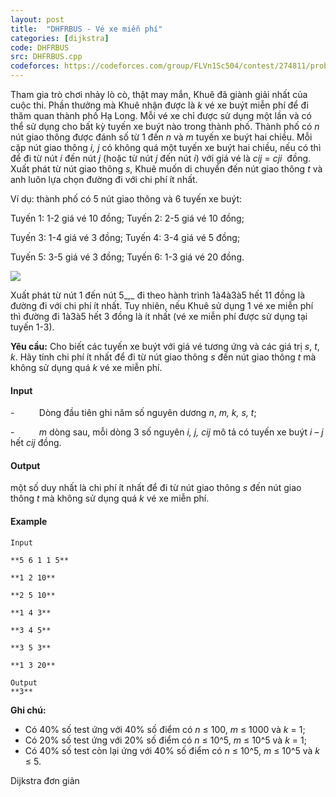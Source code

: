```yaml
---
layout: post
title:  "DHFRBUS - Vé xe miễn phí"
categories: [dijkstra]
code: DHFRBUS
src: DHFRBUS.cpp
codeforces: https://codeforces.com/group/FLVn1Sc504/contest/274811/problem/N
---
```




  


Tham gia trò chơi nhảy lò cò, thật may mắn, Khuê đã giành giải nhất của cuộc thi. Phần thưởng mà Khuê nhận được là _k_ vé xe buýt miễn phí để đi thăm quan thành phố Hạ Long. Mỗi vé xe chỉ được sử dụng một lần và có thể sử dụng cho bất kỳ tuyến xe buýt nào trong thành phố. Thành phố có _n_ nút giao thông được đánh số từ 1 đến _n_ và _m_ tuyến xe buýt hai chiều. Mỗi cặp nút giao thông _i, j_ có không quá một tuyến xe buýt hai chiều, nếu có thì để đi từ nút _i_ đến nút _j_ (hoặc từ nút _j_ đến nút _i_) với giá vé là _cij_ \= _cji_  đồng. Xuất phát từ nút giao thông _s_, Khuê muốn di chuyển đến nút giao thông _t_ và anh luôn lựa chọn đường đi với chi phí ít nhất.

Ví dụ: thành phố có 5 nút giao thông và 6 tuyến xe buýt:

Tuyến 1: 1-2 giá vé 10 đồng; Tuyến 2: 2-5 giá vé 10 đồng;

Tuyến 3: 1-4 giá vé 3 đồng; Tuyến 4: 3-4 giá vé 5 đồng;

Tuyến 5: 3-5 giá vé 3 đồng; Tuyến 6: 1-3 giá vé 20 đồng.

![](https://vn.spoj.com/content/voj:FREEBUS)

Xuất phát từ nút 1 đến nút 5_,_ đi theo hành trình 1à4à3à5 hết 11 đồng là đường đi với chi phí ít nhất. Tuy nhiên, nếu Khuê sử dụng 1 vé xe miễn phí thì đường đi 1à3à5 hết 3 đồng là ít nhất (vé xe miễn phí được sử dụng tại tuyến 1-3).

**Yêu cầu:** Cho biết các tuyến xe buýt với giá vé tương ứng và các giá trị _s_, _t_, _k_. Hãy tính chi phí ít nhất để đi từ nút giao thông _s_ đến nút giao thông _t_ mà không sử dụng quá _k_ vé xe miễn phí.

#### Input

\-          Dòng đầu tiên ghi năm số nguyên dương _n_, _m, k, s, t_; 

\-          _m_ dòng sau, mỗi dòng 3 số nguyên _i, j, cij_ mô tả có tuyến xe buýt _i – j_ hết _cij_ đồng.

#### Output

một số duy nhất là chi phí ít nhất để đi từ nút giao thông _s_ đến nút giao thông _t_ mà không sử dụng quá _k_ vé xe miễn phí.

#### Example

```
Input

**5 6 1 1 5**

**1 2 10**

**2 5 10**

**1 4 3**

**3 4 5**

**3 5 3**

**1 3 20**

Output
**3**
```

**Ghi chú:**

*   Có 40% số test ứng với 40% số điểm có _n_ ≤ 100, _m_ ≤ 1000 và _k_ = 1;
*   Có 20% số test ứng với 20% số điểm có _n_ ≤ 10^5, _m_ ≤ 10^5 và _k_ = 1;
*   Có 40% số test còn lại ứng với 40% số điểm có _n_ ≤ 10^5, _m_ ≤ 10^5 và _k_ ≤ 5.

<!--more-->



Dijkstra đơn giản
